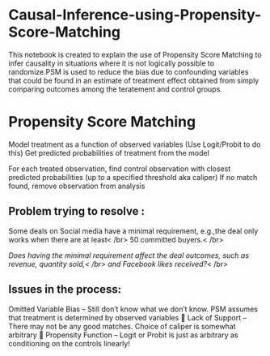 # Causal-Inference-using-Propensity-Score-Matching
This notebook is created to explain the use of Propensity Score Matching to infer causality in situations where it is not logically possible to randomize.PSM is used to reduce the bias due to confounding variables that could be found in an estimate of treatment effect obtained from simply comparing outcomes among the teratement and control groups.


# Propensity Score Matching
Model treatment as a function of observed variables 
(Use Logit/Probit to do this)
Get predicted probabilities of treatment from the model

For each treated observation, find control observation with closest predicted probabilities (up to a specified threshold aka caliper) 
If no match found, remove observation from analysis

## Problem trying to resolve :
Some deals on Social media have a minimal requirement, e.g.,the deal only works when there are at least< /br>
50 committed buyers.< /br>

*Does having the minimal requirement affect the deal outcomes, such as revenue, quantity sold,< /br>
and Facebook likes received?*< /br> 

## Issues in the process:

Omitted Variable Bias – Still don’t know what we don’t know. PSM assumes that treatment is determined by observed variables 
Lack of Support – There may not be any good matches. Choice of caliper is somewhat arbitrary 
Propensity Function – Logit or Probit is just as arbitrary as conditioning on the controls linearly! 



